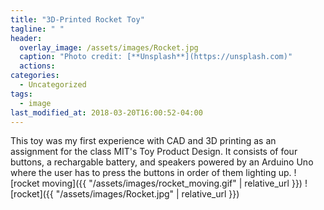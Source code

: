 ```yaml
---
title: "3D-Printed Rocket Toy"
tagline: " "
header:
  overlay_image: /assets/images/Rocket.jpg
  caption: "Photo credit: [**Unsplash**](https://unsplash.com)"
  actions:
categories:
  - Uncategorized
tags:
  - image
last_modified_at: 2018-03-20T16:00:52-04:00
---
```


This toy was my first experience with CAD and 3D printing as an assignment for the class MIT's Toy Product Design. It consists of four buttons, a rechargable battery, and speakers powered by an Arduino Uno where the user has to press the buttons in order of them lighting up. 
![rocket moving]({{ "/assets/images/rocket_moving.gif" | relative_url }})
![rocket]({{ "/assets/images/Rocket.jpg" | relative_url }})




